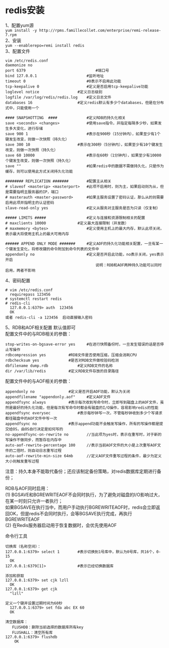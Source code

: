 redis安装  
=========
1、配置yum源  
``` yum install -y http://rpms.famillecollet.com/enterprise/remi-release-7.rpm ```  
2、安装  
``` yum --enablerepo=remi install redis ```  
3、配置文件  
```
vim /etc/redis.conf
daemonize no  
port 6379                               #端口号
bind 127.0.0.1                		#监听地址
timeout 0                    		#0表示不启用此功能
tcp-keepalive 0                 	#定义是否启用tcp-keepalive功能
loglevel notice            		#定义日志级别
logfile /var/log/redis/redis.log 	#定义日志文件
databases 16         			#定义redis默认有多少个databases，但是在分布式中，只能使用一个

#### SNAPSHOTTING  ####        		#定义RDB的持久化相关
save <seconds> <changes>          	#使用save指令，并指定每隔多少秒，如果发生多大变化，进行存储
save 900 1                     		#表示在900秒（15分钟内），如果至少有1个键发生改变，则做一次快照（持久化）
save 300 10                		#表示在300秒（5分钟内），如果至少有10个键发生改变，则做一次快照（持久化）
save 60 10000                 		#表示在60秒（1分钟内），如果至少有10000个键发生改变，则做一次快照（持久化）
save ""                          	#如果redis中的数据不需做持久化，只是作为缓存，则可以使用此方式关闭持久化功能

######## REPLICATION #######     	#配置主从相关
# slaveof <masterip> <masterport>	#此项不启用时，则为主，如果启动则为从，但是需要指明主服务器的IP，端口
# masterauth <master-password>    	#如果主服务设置了密码认证，那么从的则需要启用此项并指明主的认证密码
slave-read-only yes          		#定义从服务对主服务是否为只读（仅复制）

##### LIMITS #####           		#定义与连接和资源限制相关的配置
# maxclients 10000  			#定义最大连接限制（并发数）
# maxmemory <bytes>              	#定义使用主机上的最大内存，默认此项关闭，表示最大将使用主机上的最大可用内存

###### APPEND ONLY MODE #######  	#定义AOF的持久化功能相关配置，一旦有某一个键发生变化，将修改键的命令附加到命令列表的文件中
appendonly no                  		#定义是否开启此功能，no表示关闭，yes表示开启
                                    	说明：RDB和AOF两种持久功能可以同时启用，两者不影响
```  
4、密码配置  
```
# vim /etc/redis.conf
  requirepass 123456    
# systemctl restart redis
# redis-cli
  127.0.0.1:6379> auth  123456
  OK
或者 redis-cli -a 123456  启动直接输入密码
```  
5、RDB和AOF相关配置 默认值即可  
配置文件中的与RDB相关的参数：  
```
stop-writes-on-bgsave-error yes		#在进行快照备份时，一旦发生错误的话是否停止写操作
rdbcompression yes			#RDB文件是否使用压缩，压缩会消耗CPU
rdbchecksum yes				#是否对RDB文件做校验码检测
dbfilename dump.rdb 			#定义RDB文件的名称
dir /var/lib/redis 			#定义RDB文件存放的目录路径
```  
配置文件中的与AOF相关的参数：  
```
appendonly no 				#定义是否开启AOF功能，默认为关闭
appendfilename "appendonly.aof" 	#定义AOF文件
appendfsync always 			#表示每次收到写命令时，立即写到磁盘上的AOF文件，虽然是最好的持久化功能，但是每次有写命令时都会有磁盘的I/O操作，容易影响redis的性能
appendfsync everysec 			#表示每秒钟写一次，不管每秒钟收到多少个写请求都往磁盘中的AOF文件中写一次
appendfsync no 				#表示append功能不会触发写操作，所有的写操作都是提交给OS，由OS自行决定是如何写的
no-appendfsync-on-rewrite no 		//当此项为yes时，表示在重写时，对于新的写操作不做同步，而暂存在内存中
auto-aof-rewrite-percentage 100		//表示当前AOF文件的大小是上次重写AOF文件的二倍时，则自动日志重写过程
auto-aof-rewrite-min-size 64mb		//定义AOF文件重写过程的条件，最少为定义大小则触发重写过程
```  
注意：持久本身不能取代备份；还应该制定备份策略，对redis数据库定期进行备份；  

RDB与AOF同时启用：  
	(1) BGSAVE和BGREWRITEAOF不会同时执行，为了避免对磁盘的I/O影响过大，在某一时刻只允许一者执行；  
	如果BGSAVE在执行当中，而用户手动执行BGREWRITEAOF时，redis会立即返回OK，但是redis不会同时执行，会等BGSAVE执行完成，再执行BGREWRITEAOF  
	(2) 在Redis服务器启动用于恢复数据时，会优先使用AOF  

命令行工具  
```
切换库（名称空间）：
127.0.0.1:6379> select 1        #表示切换到1号库中，默认为0号库，共16个，0-15
  OK
127.0.0.1:6379[1]>              #表示已经切换数据库

添加和获取
127.0.0.1:6379> set cjk lzll
  OK
127.0.0.1:6379> get cjk
  "lzll"
  
定义一个键并设置过期时间为60秒
  127.0.0.1:6379> set fda abc EX 60
  OK

清空数据库：
   FLUSHDB：删除当前选择的数据库所有key
   FLUSHALL：清空所有库
127.0.0.1:6379> flushdb
	OK
```
